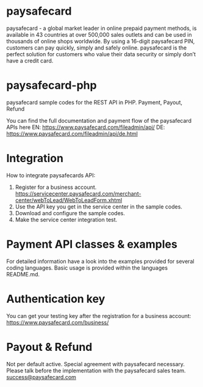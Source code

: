 # paysafecard
paysafecard - a global market leader in online prepaid payment methods, is available in 43 countries at over 500,000 sales outlets and can be used in thousands of online shops worldwide. 
By using a 16-digit paysafecard PIN, customers can pay quickly, simply and safely online. 
paysafecard is the perfect solution for customers who value their data security or simply don’t have a credit card.

# paysafecard-php
paysafecard sample codes for the REST API in PHP. Payment, Payout, Refund

You can find the full documentation and payment flow of the paysafecard APIs here
EN: https://www.paysafecard.com/fileadmin/api/
DE: https://www.paysafecard.com/fileadmin/api/de.html

# Integration
How to integrate paysafecards API:
1. Register for a business account. https://servicecenter.paysafecard.com/merchant-center/webToLead/WebToLeadForm.xhtml
2. Use the API key you get in the service center in the sample codes. 
3. Download and configure the sample codes.
4. Make the service center integration test.

# Payment API classes & examples
For detailed information have a look into the examples provided for several coding languages. 
Basic usage is provided within the languages README.md.

# Authentication key
You can get your testing key after the registration for a business account:
https://www.paysafecard.com/business/

# Payout & Refund
Not per default active. Special agreement with paysafecard necessary. 
Please talk before the implementation with the paysafecard sales team. success@paysafecard.com
